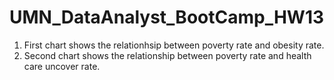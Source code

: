 # UMN_DataAnalyst_BootCamp_HW13
1. First chart shows the relationhsip between poverty rate and obesity rate.
2. Second chart shows the relationship between poverty rate and health care uncover rate.